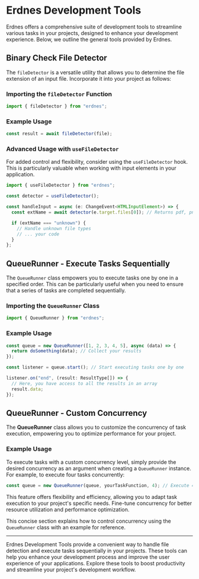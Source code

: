 # Erdnes Development Tools

Erdnes offers a comprehensive suite of development tools to streamline various tasks in your projects, designed to enhance your development experience. Below, we outline the general tools provided by Erdnes.

## Binary Check File Detector

The `fileDetector` is a versatile utility that allows you to determine the file extension of an input file. Incorporate it into your project as follows:

### Importing the `fileDetector` Function

```typescript
import { fileDetector } from "erdnes";
```

### Example Usage

```typescript
const result = await fileDetector(file);
```

### Advanced Usage with `useFileDetector`

For added control and flexibility, consider using the `useFileDetector` hook. This is particularly valuable when working with input elements in your application.

```typescript
import { useFileDetector } from "erdnes";

const detector = useFileDetector();

const handleInput = async (e: ChangeEvent<HTMLInputElement>) => {
  const extName = await detector(e.target.files[0]); // Returns pdf, png, webp, jpg, or unknown

  if (extName === "unknown") {
    // Handle unknown file types
    // ... your code
  }
};
```

## QueueRunner - Execute Tasks Sequentially

The `QueueRunner` class empowers you to execute tasks one by one in a specified order. This can be particularly useful when you need to ensure that a series of tasks are completed sequentially.

### Importing the `QueueRunner` Class

```typescript
import { QueueRunner } from "erdnes";
```

### Example Usage

```typescript
const queue = new QueueRunner([1, 2, 3, 4, 5], async (data) => {
  return doSomething(data); // Collect your results
});

const listener = queue.start(); // Start executing tasks one by one

listener.on("end", (result: ResultType[]) => {
  // Here, you have access to all the results in an array
  result.data;
});
```

## QueueRunner - Custom Concurrency

The **QueueRunner** class allows you to customize the concurrency of task execution, empowering you to optimize performance for your project.

### Example Usage

To execute tasks with a custom concurrency level, simply provide the desired concurrency as an argument when creating a `QueueRunner` instance. For example, to execute four tasks concurrently:

```javascript
const queue = new QueueRunner(queue, yourTaskFunction, 4); // Execute 4 tasks concurrently
```

This feature offers flexibility and efficiency, allowing you to adapt task execution to your project's specific needs. Fine-tune concurrency for better resource utilization and performance optimization.

This concise section explains how to control concurrency using the `QueueRunner` class with an example for reference.

---

Erdnes Development Tools provide a convenient way to handle file detection and execute tasks sequentially in your projects. These tools can help you enhance your development process and improve the user experience of your applications. Explore these tools to boost productivity and streamline your project's development workflow.